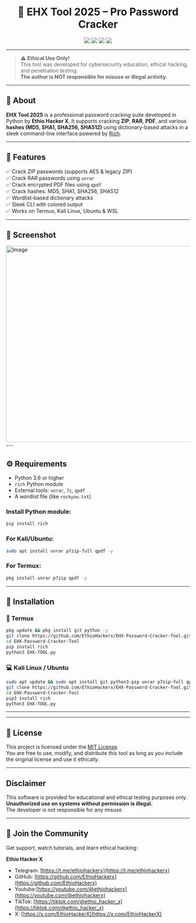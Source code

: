 <h1 align="center">🔐 EHX Tool 2025 – Pro Password Cracker</h1>

<p align="center">
  <img src="https://img.shields.io/github/stars/EthioHackerx/EHX-Password-Cracker-Tool?style=for-the-badge" />
  <img src="https://img.shields.io/github/forks/YourUser/EHX-Tool-2025?style=for-the-badge" />
  <img src="https://img.shields.io/github/issues/YourUser/EHX-Tool-2025?style=for-the-badge" />
  <img src="https://img.shields.io/github/license/YourUser/EHX-Tool-2025?style=for-the-badge" />
</p>

---

> ⚠️ **Ethical Use Only!**  
This tool was developed for cybersecurity education, ethical hacking, and penetration testing.  
**The author is NOT responsible for misuse or illegal activity.**

---

## 📌 About

**EHX Tool 2025** is a professional password cracking suite developed in Python by **Ethio Hacker X**. It supports cracking **ZIP**, **RAR**, **PDF**, and various **hashes (MD5, SHA1, SHA256, SHA512)** using dictionary-based attacks in a sleek command-line interface powered by [Rich](https://github.com/Textualize/rich).

---

## 🎯 Features

✅ Crack ZIP passwords (supports AES & legacy ZIP)  
✅ Crack RAR passwords using `unrar`  
✅ Crack encrypted PDF files using `qpdf`  
✅ Crack hashes: MD5, SHA1, SHA256, SHA512  
✅ Wordlist-based dictionary attacks  
✅ Sleek CLI with colored output  
✅ Works on Termux, Kali Linux, Ubuntu & WSL

---

## 📸 Screenshot

<img width="935" height="537" alt="Image" src="https://github.com/user-attachments/assets/2bdf1c5d-cff1-4234-af46-2181ab88532b"/>
---

## ⚙️ Requirements

- Python 3.6 or higher  
- `rich` Python module  
- External tools: `unrar`, `7z`, `qpdf`  
- A wordlist file (like `rockyou.txt`)

### Install Python module:
```bash
pip install rich
```

### For Kali/Ubuntu:
```bash
sudo apt install unrar p7zip-full qpdf -y
```

### For Termux:
```bash
pkg install unrar p7zip qpdf -y
```

---

## 🚀 Installation

### 📱 Termux

```bash
pkg update && pkg install git python -y
git clone https://github.com/EthioHackerx/EHX-Password-Cracker-Tool.git
cd EHX-Password-Cracker-Tool
pip install rich
python3 EHX-TOOL.py
```

### 💻 Kali Linux / Ubuntu

```bash
sudo apt update && sudo apt install git python3-pip unrar p7zip-full qpdf -y
git clone https://github.com/EthioHackerx/EHX-Password-Cracker-Tool.git
cd EHX-Password-Cracker-Tool
pip3 install rich
python3 EHX-TOOL.py
```

---

---

## 📝 License

This project is licensed under the [MIT License](LICENSE).  
You are free to use, modify, and distribute this tool as long as you include the original license and use it ethically.

---

##  Disclaimer

This software is provided for educational and ethical testing purposes only.  
**Unauthorized use on systems without permission is illegal.**  
The developer is not responsible for any misuse.

---
## 💬 Join the Community
Get support, watch tutorials, and learn ethical hacking:  

**Ethio Hacker X**  
- Telegram: [https://t.me/ethiohackerx](https://t.me/ethiohackerx)  
- GitHub: [https://github.com/EthioHackerx](https://github.com/EthioHackerx)
- Youtube:[https://youtube.com/@ethiohackerx](https://youtube.com/@ethiohackerx)
- TikTok: [https://tiktok.com/@ethio_hacker_x](https://tiktok.com/@ethio_hacker_x)
- X: [https://x.com/EthioHackerX](https://x.com/EthioHackerX)
